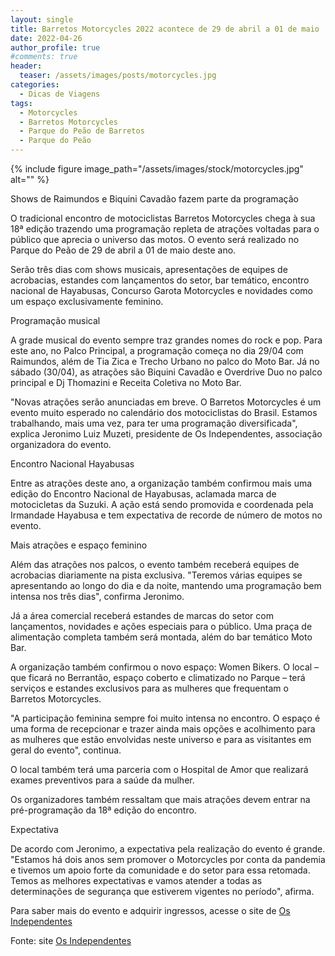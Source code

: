 ```yaml
---
layout: single
title: Barretos Motorcycles 2022 acontece de 29 de abril a 01 de maio 
date: 2022-04-26
author_profile: true
#comments: true
header:
  teaser: /assets/images/posts/motorcycles.jpg
categories:
  - Dicas de Viagens
tags:
  - Motorcycles
  - Barretos Motorcycles
  - Parque do Peão de Barretos
  - Parque do Peão
---
```


{% include figure image_path="/assets/images/stock/motorcycles.jpg" alt=""  %}

Shows de Raimundos e Biquini Cavadão fazem parte da programação
 
O tradicional encontro de motociclistas Barretos Motorcycles chega à sua 18ª edição trazendo uma programação repleta de atrações voltadas para o público que aprecia o universo das motos. O evento será realizado no Parque do Peão de 29 de abril a 01 de maio deste ano.
 
Serão três dias com shows musicais, apresentações de equipes de acrobacias, estandes com lançamentos do setor, bar temático, encontro nacional de Hayabusas, Concurso Garota Motorcycles e novidades como um espaço exclusivamente feminino.
 
Programação musical
 
A grade musical do evento sempre traz grandes nomes do rock e pop. Para este ano, no Palco Principal, a programação começa no dia 29/04 com Raimundos, além de Tia Zica e Trecho Urbano no palco do Moto Bar. Já no sábado (30/04), as atrações são Biquini Cavadão e Overdrive Duo no palco principal e Dj Thomazini e Receita Coletiva no Moto Bar.
 
"Novas atrações serão anunciadas em breve. O Barretos Motorcycles é um evento muito esperado no calendário dos motociclistas do Brasil. Estamos trabalhando, mais uma vez, para ter uma programação diversificada", explica Jeronimo Luiz Muzeti, presidente de Os Independentes, associação organizadora do evento.
 
Encontro Nacional Hayabusas
 
Entre as atrações deste ano, a organização também confirmou mais uma edição do Encontro Nacional de Hayabusas, aclamada marca de motocicletas da Suzuki. A ação está sendo promovida e coordenada pela Irmandade Hayabusa e tem expectativa de recorde de número de motos no evento.
 
Mais atrações e espaço feminino
 
Além das atrações nos palcos, o evento também receberá equipes de acrobacias diariamente na pista exclusiva. "Teremos várias equipes se apresentando ao longo do dia e da noite, mantendo uma programação bem intensa nos três dias", confirma Jeronimo.
 
 
Já a área comercial receberá estandes de marcas do setor com lançamentos, novidades e ações especiais para o público. Uma praça de alimentação completa também será montada, além do bar temático Moto Bar.
 
A organização também confirmou o novo espaço: Women Bikers. O local – que ficará no Berrantão, espaço coberto e climatizado no Parque – terá serviços e estandes exclusivos para as mulheres que frequentam o Barretos Motorcycles.
 
"A participação feminina sempre foi muito intensa no encontro. O espaço é uma forma de recepcionar e trazer ainda mais opções e acolhimento para as mulheres que estão envolvidas neste universo e para as visitantes em geral do evento", continua.
 
O local também terá uma parceria com o Hospital de Amor que realizará exames preventivos para a saúde da mulher.
 
Os organizadores também ressaltam que mais atrações devem entrar na pré-programação da 18ª edição do encontro.
 
Expectativa
 
De acordo com Jeronimo, a expectativa pela realização do evento é grande. "Estamos há dois anos sem promover o Motorcycles por conta da pandemia e tivemos um apoio forte da comunidade e do setor para essa retomada. Temos as melhores expectativas e vamos atender a todas as determinações de segurança que estiverem vigentes no período", afirma.

Para saber mais do evento e adquirir ingressos, acesse o site de [Os Independentes]( https://www.independentes.com.br/motorcycles/programacao#conteudo )

Fonte: site [Os Independentes]( https://www.independentes.com.br/motorcycles/programacao#conteudo )